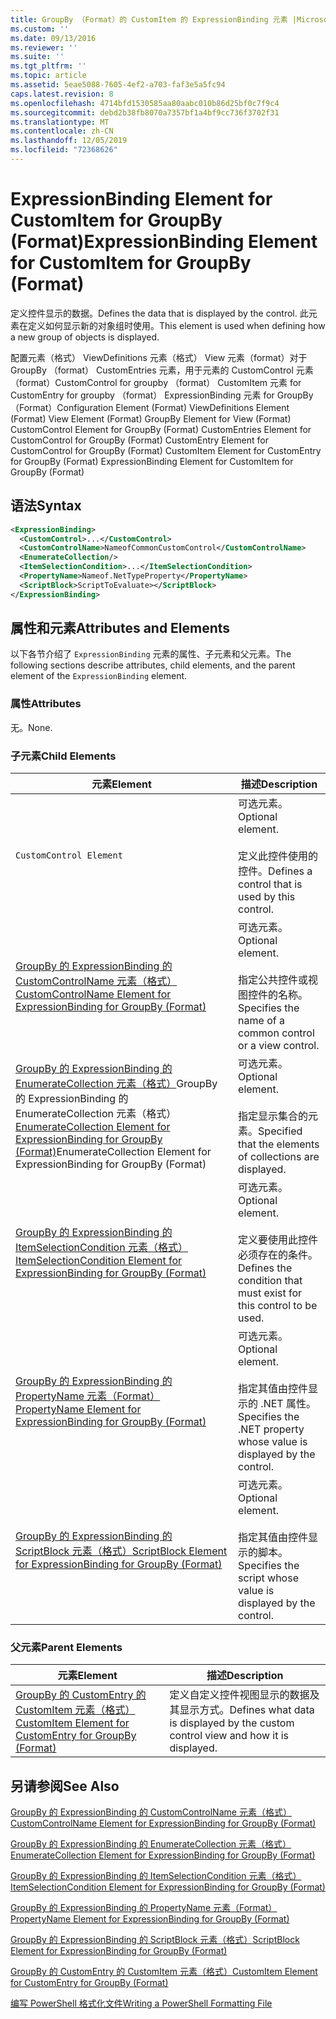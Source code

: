 ```yaml
---
title: GroupBy （Format）的 CustomItem 的 ExpressionBinding 元素 |Microsoft Docs
ms.custom: ''
ms.date: 09/13/2016
ms.reviewer: ''
ms.suite: ''
ms.tgt_pltfrm: ''
ms.topic: article
ms.assetid: 5eae5088-7605-4ef2-a703-faf3e5a5fc94
caps.latest.revision: 8
ms.openlocfilehash: 4714bfd1530585aa80aabc010b86d25bf0c7f9c4
ms.sourcegitcommit: debd2b38fb8070a7357bf1a4bf9cc736f3702f31
ms.translationtype: MT
ms.contentlocale: zh-CN
ms.lasthandoff: 12/05/2019
ms.locfileid: "72368626"
---
```

# <a name="expressionbinding-element-for-customitem-for-groupby-format"></a><span data-ttu-id="4d822-102">ExpressionBinding Element for CustomItem for GroupBy (Format)</span><span class="sxs-lookup"><span data-stu-id="4d822-102">ExpressionBinding Element for CustomItem for GroupBy (Format)</span></span>

<span data-ttu-id="4d822-103">定义控件显示的数据。</span><span class="sxs-lookup"><span data-stu-id="4d822-103">Defines the data that is displayed by the control.</span></span> <span data-ttu-id="4d822-104">此元素在定义如何显示新的对象组时使用。</span><span class="sxs-lookup"><span data-stu-id="4d822-104">This element is used when defining how a new group of objects is displayed.</span></span>

<span data-ttu-id="4d822-105">配置元素（格式） ViewDefinitions 元素（格式） View 元素（format）对于 GroupBy （format） CustomEntries 元素，用于元素的 CustomControl 元素（format）CustomControl for groupby （format） CustomItem 元素 for CustomEntry for groupby （format） ExpressionBinding 元素 for GroupBy （Format）</span><span class="sxs-lookup"><span data-stu-id="4d822-105">Configuration Element (Format) ViewDefinitions Element (Format) View Element (Format) GroupBy Element for View (Format) CustomControl Element for GroupBy (Format) CustomEntries Element for CustomControl for GroupBy (Format) CustomEntry Element for CustomControl for GroupBy (Format) CustomItem Element for CustomEntry for GroupBy (Format) ExpressionBinding Element for CustomItem for GroupBy (Format)</span></span>

## <a name="syntax"></a><span data-ttu-id="4d822-106">语法</span><span class="sxs-lookup"><span data-stu-id="4d822-106">Syntax</span></span>

```xml
<ExpressionBinding>
  <CustomControl>...</CustomControl>
  <CustomControlName>NameofCommonCustomControl</CustomControlName>
  <EnumerateCollection/>
  <ItemSelectionCondition>...</ItemSelectionCondition>
  <PropertyName>Nameof.NetTypeProperty</PropertyName>
  <ScriptBlock>ScriptToEvaluate></ScriptBlock>
</ExpressionBinding>
```

## <a name="attributes-and-elements"></a><span data-ttu-id="4d822-107">属性和元素</span><span class="sxs-lookup"><span data-stu-id="4d822-107">Attributes and Elements</span></span>

<span data-ttu-id="4d822-108">以下各节介绍了 `ExpressionBinding` 元素的属性、子元素和父元素。</span><span class="sxs-lookup"><span data-stu-id="4d822-108">The following sections describe attributes, child elements, and the parent element of the `ExpressionBinding` element.</span></span>

### <a name="attributes"></a><span data-ttu-id="4d822-109">属性</span><span class="sxs-lookup"><span data-stu-id="4d822-109">Attributes</span></span>

<span data-ttu-id="4d822-110">无。</span><span class="sxs-lookup"><span data-stu-id="4d822-110">None.</span></span>

### <a name="child-elements"></a><span data-ttu-id="4d822-111">子元素</span><span class="sxs-lookup"><span data-stu-id="4d822-111">Child Elements</span></span>

|<span data-ttu-id="4d822-112">元素</span><span class="sxs-lookup"><span data-stu-id="4d822-112">Element</span></span>|<span data-ttu-id="4d822-113">描述</span><span class="sxs-lookup"><span data-stu-id="4d822-113">Description</span></span>|
|-------------|-----------------|
|`CustomControl Element`|<span data-ttu-id="4d822-114">可选元素。</span><span class="sxs-lookup"><span data-stu-id="4d822-114">Optional element.</span></span><br /><br /> <span data-ttu-id="4d822-115">定义此控件使用的控件。</span><span class="sxs-lookup"><span data-stu-id="4d822-115">Defines a control that is used by this control.</span></span>|
|[<span data-ttu-id="4d822-116">GroupBy 的 ExpressionBinding 的 CustomControlName 元素（格式）</span><span class="sxs-lookup"><span data-stu-id="4d822-116">CustomControlName Element for ExpressionBinding for GroupBy (Format)</span></span>](./customcontrolname-element-for-expressionbinding-for-groupby-format.md)|<span data-ttu-id="4d822-117">可选元素。</span><span class="sxs-lookup"><span data-stu-id="4d822-117">Optional element.</span></span><br /><br /> <span data-ttu-id="4d822-118">指定公共控件或视图控件的名称。</span><span class="sxs-lookup"><span data-stu-id="4d822-118">Specifies the name of a common control or a view control.</span></span>|
|<span data-ttu-id="4d822-119">[GroupBy 的 ExpressionBinding 的 EnumerateCollection 元素（格式）](./enumeratecollection-element-for-expressionbinding-for-groupby-format.md)GroupBy 的 ExpressionBinding 的 EnumerateCollection 元素（格式）</span><span class="sxs-lookup"><span data-stu-id="4d822-119">[EnumerateCollection Element for ExpressionBinding for GroupBy (Format)](./enumeratecollection-element-for-expressionbinding-for-groupby-format.md)EnumerateCollection Element for ExpressionBinding for GroupBy (Format)</span></span>|<span data-ttu-id="4d822-120">可选元素。</span><span class="sxs-lookup"><span data-stu-id="4d822-120">Optional element.</span></span><br /><br /> <span data-ttu-id="4d822-121">指定显示集合的元素。</span><span class="sxs-lookup"><span data-stu-id="4d822-121">Specified that the elements of collections are displayed.</span></span>|
|[<span data-ttu-id="4d822-122">GroupBy 的 ExpressionBinding 的 ItemSelectionCondition 元素（格式）</span><span class="sxs-lookup"><span data-stu-id="4d822-122">ItemSelectionCondition Element for ExpressionBinding for GroupBy (Format)</span></span>](./itemselectioncondition-element-for-expressionbinding-for-groupby-format.md)|<span data-ttu-id="4d822-123">可选元素。</span><span class="sxs-lookup"><span data-stu-id="4d822-123">Optional element.</span></span><br /><br /> <span data-ttu-id="4d822-124">定义要使用此控件必须存在的条件。</span><span class="sxs-lookup"><span data-stu-id="4d822-124">Defines the condition that must exist for this control to be used.</span></span>|
|[<span data-ttu-id="4d822-125">GroupBy 的 ExpressionBinding 的 PropertyName 元素（Format）</span><span class="sxs-lookup"><span data-stu-id="4d822-125">PropertyName Element for ExpressionBinding for GroupBy (Format)</span></span>](./propertyname-element-for-expressionbinding-for-groupby-format.md)|<span data-ttu-id="4d822-126">可选元素。</span><span class="sxs-lookup"><span data-stu-id="4d822-126">Optional element.</span></span><br /><br /> <span data-ttu-id="4d822-127">指定其值由控件显示的 .NET 属性。</span><span class="sxs-lookup"><span data-stu-id="4d822-127">Specifies the .NET property whose value is displayed by the control.</span></span>|
|[<span data-ttu-id="4d822-128">GroupBy 的 ExpressionBinding 的 ScriptBlock 元素（格式）</span><span class="sxs-lookup"><span data-stu-id="4d822-128">ScriptBlock Element for ExpressionBinding for GroupBy (Format)</span></span>](./scriptblock-element-for-expressionbinding-for-groupby-format.md)|<span data-ttu-id="4d822-129">可选元素。</span><span class="sxs-lookup"><span data-stu-id="4d822-129">Optional element.</span></span><br /><br /> <span data-ttu-id="4d822-130">指定其值由控件显示的脚本。</span><span class="sxs-lookup"><span data-stu-id="4d822-130">Specifies the script whose value is displayed by the control.</span></span>|

### <a name="parent-elements"></a><span data-ttu-id="4d822-131">父元素</span><span class="sxs-lookup"><span data-stu-id="4d822-131">Parent Elements</span></span>

|<span data-ttu-id="4d822-132">元素</span><span class="sxs-lookup"><span data-stu-id="4d822-132">Element</span></span>|<span data-ttu-id="4d822-133">描述</span><span class="sxs-lookup"><span data-stu-id="4d822-133">Description</span></span>|
|-------------|-----------------|
|[<span data-ttu-id="4d822-134">GroupBy 的 CustomEntry 的 CustomItem 元素（格式）</span><span class="sxs-lookup"><span data-stu-id="4d822-134">CustomItem Element for CustomEntry for GroupBy (Format)</span></span>](./customitem-element-for-customentry-for-groupby-format.md)|<span data-ttu-id="4d822-135">定义自定义控件视图显示的数据及其显示方式。</span><span class="sxs-lookup"><span data-stu-id="4d822-135">Defines what data is displayed by the custom control view and how it is displayed.</span></span>|

## <a name="see-also"></a><span data-ttu-id="4d822-136">另请参阅</span><span class="sxs-lookup"><span data-stu-id="4d822-136">See Also</span></span>

[<span data-ttu-id="4d822-137">GroupBy 的 ExpressionBinding 的 CustomControlName 元素（格式）</span><span class="sxs-lookup"><span data-stu-id="4d822-137">CustomControlName Element for ExpressionBinding for GroupBy (Format)</span></span>](./customcontrolname-element-for-expressionbinding-for-groupby-format.md)

[<span data-ttu-id="4d822-138">GroupBy 的 ExpressionBinding 的 EnumerateCollection 元素（格式）</span><span class="sxs-lookup"><span data-stu-id="4d822-138">EnumerateCollection Element for ExpressionBinding for GroupBy (Format)</span></span>](./enumeratecollection-element-for-expressionbinding-for-groupby-format.md)

[<span data-ttu-id="4d822-139">GroupBy 的 ExpressionBinding 的 ItemSelectionCondition 元素（格式）</span><span class="sxs-lookup"><span data-stu-id="4d822-139">ItemSelectionCondition Element for ExpressionBinding for GroupBy (Format)</span></span>](./itemselectioncondition-element-for-expressionbinding-for-groupby-format.md)

[<span data-ttu-id="4d822-140">GroupBy 的 ExpressionBinding 的 PropertyName 元素（Format）</span><span class="sxs-lookup"><span data-stu-id="4d822-140">PropertyName Element for ExpressionBinding for GroupBy (Format)</span></span>](./propertyname-element-for-expressionbinding-for-groupby-format.md)

[<span data-ttu-id="4d822-141">GroupBy 的 ExpressionBinding 的 ScriptBlock 元素（格式）</span><span class="sxs-lookup"><span data-stu-id="4d822-141">ScriptBlock Element for ExpressionBinding for GroupBy (Format)</span></span>](./scriptblock-element-for-expressionbinding-for-groupby-format.md)

[<span data-ttu-id="4d822-142">GroupBy 的 CustomEntry 的 CustomItem 元素（格式）</span><span class="sxs-lookup"><span data-stu-id="4d822-142">CustomItem Element for CustomEntry for GroupBy (Format)</span></span>](./customitem-element-for-customentry-for-groupby-format.md)

[<span data-ttu-id="4d822-143">编写 PowerShell 格式化文件</span><span class="sxs-lookup"><span data-stu-id="4d822-143">Writing a PowerShell Formatting File</span></span>](./writing-a-powershell-formatting-file.md)
